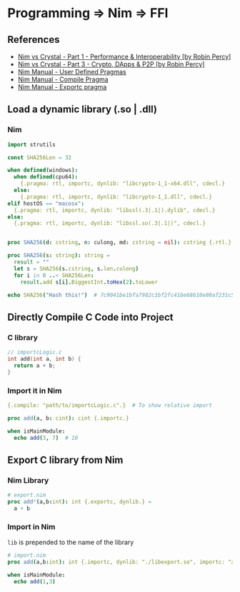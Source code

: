 # Programming => Nim => FFI

## References
  - [Nim vs Crystal - Part 1 - Performance & Interoperability [by Robin Percy]]( https://framework.embarklabs.io/news/2019/11/18/nim-vs-crystal-part-1-performance-interoperability/)
  - [Nim vs Crystal - Part 3 - Crypto, DApps & P2P [by Robin Percy]](https://framework.embarklabs.io/news/2019/11/28/nim-vs-crystal-part-3-cryto-dapps-p2p/)
  - [Nim Manual - User Defined Pragmas](https://nim-lang.org/docs/manual.html#userminusdefined-pragmas)
  - [Nim Manual - Compile Pragma](https://nim-lang.org/docs/manual.html#implementation-specific-pragmas-compile-pragma)
  - [Nim Manual - Exportc pragma](https://nim-lang.org/docs/manual.html#foreign-function-interface-exportc-pragma)

## Load a dynamic library (.so | .dll)

### Nim
```nim
import strutils

const SHA256Len = 32

when defined(windows):
  when defined(cpu64):
    {.pragma: rtl, importc, dynlib: "libcrypto-1_1-x64.dll", cdecl.}
  else:
    {.pragma: rtl, importc, dynlib: "libcrypto-1_1.dll", cdecl.}
elif hostOS == "macosx":
  {.pragma: rtl, importc, dynlib: "libssl(.3|.1|).dylib", cdecl.}
else:
  {.pragma: rtl, importc, dynlib: "libssl.so(.3|.1|)", cdecl.}


proc SHA256(d: cstring, n: culong, md: cstring = nil): cstring {.rtl.}

proc SHA256(s: string): string =
  result = ""
  let s = SHA256(s.cstring, s.len.culong)
  for i in 0 ..< SHA256Len:
    result.add s[i].BiggestInt.toHex(2).toLower

echo SHA256("Hash this!")  # 7c9041be1bfa7982c1bf2fc41be68610e80af231c5c8beb6cf9d6a23f01ecdf1

```


## Directly Compile C Code into Project

### C library
```c
// importcLogic.c
int add(int a, int b) {
  return a + b;
}
```

### Import it in Nim
```nim
{.compile: "path/to/importcLogic.c".}  # To show relative import

proc add(a, b: cint): cint {.importc.}

when isMainModule:
  echo add(3, 7)  # 10
```

## Export C library from Nim

### Nim Library
```nim
# export.nim
proc add*(a,b:int): int {.exportc, dynlib.} =
  a + b
```

### Import in Nim

`lib` is prepended to the name of the library

```nim
# import.nim
proc add(a,b:int): int {.importc, dynlib: "./libexport.so", importc: "add", cdecl.}

when isMainModule:
  echo add(1,3)
```
